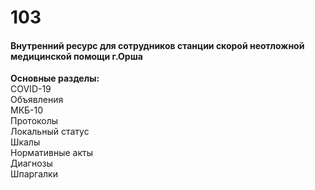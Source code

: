 # 103
#### Внутренний ресурс для сотрудников станции скорой неотложной медицинской помощи г.Орша
**Основные разделы:**  
COVID-19  
Объявления  
МКБ-10  
Протоколы  
Локальный статус  
Шкалы  
Нормативные акты  
Диагнозы  
Шпаргалки  
